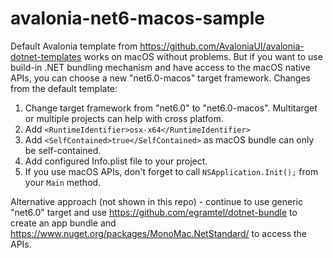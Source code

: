 # avalonia-net6-macos-sample

Default Avalonia template from https://github.com/AvaloniaUI/avalonia-dotnet-templates works on macOS without problems.
But if you want to use build-in .NET bundling mechanism and have access to the macOS native APIs, you can choose a new "net6.0-macos" target framework.
Changes from the default template:
1. Change target framework from "net6.0" to "net6.0-macos". Multitarget or multiple projects can help with cross platfom.
2. Add `<RuntimeIdentifier>osx-x64</RuntimeIdentifier>`
3. Add `<SelfContained>true</SelfContained>` as macOS bundle can only be self-contained.
4. Add configured Info.plist file to your project. 
5. If you use macOS APIs, don't forget to call `NSApplication.Init();` from your `Main` method.

Alternative approach (not shown in this repo) - continue to use generic "net6.0" target and use https://github.com/egramtel/dotnet-bundle to create an app bundle and https://www.nuget.org/packages/MonoMac.NetStandard/ to access the APIs.